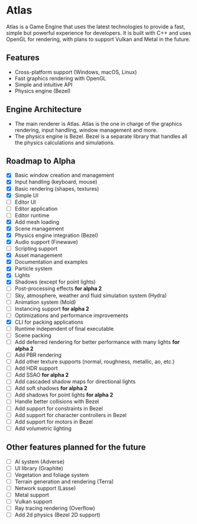 # Atlas

Atlas is a Game Engine that uses the latest technologies to provide a fast, simple but powerful experience for developers.
It is built with C++ and uses OpenGL for rendering, with plans to support Vulkan and Metal in the future.

## Features

- Cross-platform support (Windows, macOS, Linux)
- Fast graphics rendering with OpenGL
- Simple and intuitive API
- Physics engine (Bezel)

## Engine Architecture

- The main renderer is Atlas. Atlas is the one in charge of the graphics rendering, input handling, window management and more.
- The physics engine is Bezel. Bezel is a separate library that handles all the physics calculations and simulations.

## Roadmap to Alpha

- [x] Basic window creation and management
- [x] Input handling (keyboard, mouse)
- [x] Basic rendering (shapes, textures)
- [x] Simple UI
- [ ] Editor UI
- [ ] Editor application
- [ ] Editor runtime
- [x] Add mesh loading 
- [x] Scene management
- [x] Physics engine integration (Bezel)
- [x] Audio support (Finewave)
- [ ] Scripting support
- [x] Asset management
- [x] Documentation and examples 
- [x] Particle system
- [x] Lights
- [x] Shadows (except for point lights)
- [ ] Post-processing effects **for alpha 2**
- [ ] Sky, atmosphere, weather and fluid simulation system (Hydra)
- [ ] Animation system (Mold)
- [ ] Instancing support **for alpha 2**
- [ ] Optimizations and performance improvements
- [x] CLI for packing applications
- [ ] Runtime independent of final executable 
- [ ] Scene packing
- [ ] Add deferred rendering for better performance with many lights **for alpha 2**
- [ ] Add PBR rendering
- [ ] Add other texture supports (normal, roughness, metallic, ao, etc.)
- [ ] Add HDR support
- [ ] Add SSAO **for alpha 2**
- [ ] Add cascaded shadow maps for directional lights
- [ ] Add soft shadows **for alpha 2**
- [ ] Add shadows for point lights **for alpha 2**
- [ ] Handle better collisions with Bezel
- [ ] Add support for constraints in Bezel
- [ ] Add support for character controllers in Bezel
- [ ] Add support for motors in Bezel
- [ ] Add volumetric lighting

## Other features planned for the future

- [ ] AI system (Adverse)
- [ ] UI library (Graphite)
- [ ] Vegetation and foliage system
- [ ] Terrain generation and rendering (Terra)
- [ ] Network support (Lasse)
- [ ] Metal support
- [ ] Vulkan support
- [ ] Ray tracing rendering (Overflow)
- [ ] Add 2d physics (Bezel 2D support)
